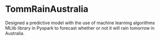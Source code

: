 # TommRainAustralia
Designed a predictive model with the use of machine learning algorithms MLlib  library in Pyspark to forecast whether or not it will rain tomorrow in Australia.
